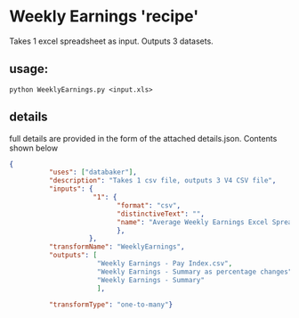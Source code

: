 # Weekly Earnings 'recipe'

Takes 1 excel spreadsheet as input. Outputs 3 datasets.


## usage: 
```python WeeklyEarnings.py <input.xls>```

## details
full details are provided in the form of the attached details.json. Contents shown below

```json
{
          "uses": ["databaker"],
          "description": "Takes 1 csv file, outputs 3 V4 CSV file",
          "inputs": {
                     "1": {
                           "format": "csv",
                           "distinctiveText": "",
                           "name": "Average Weekly Earnings Excel Spreadsheet."
                           },
                    },
          "transformName": "WeeklyEarnings",
          "outputs": [
                      "Weekly Earnings - Pay Index.csv",
                      "Weekly Earnings - Summary as percentage changes",
                      "Weekly Earnings - Summary"
                      ],
                      
          "transformType": "one-to-many"}
```
